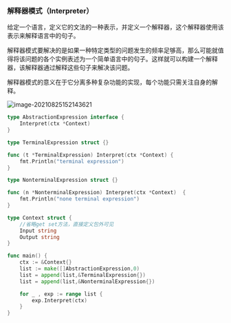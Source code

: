 ### 解释器模式（Interpreter）

给定一个语言，定义它的文法的一种表示，并定义一个解释器，这个解释器使用该表示来解释语言中的句子。

解释器模式要解决的是如果一种特定类型的问题发生的频率足够高，那么可能就值得将该问题的各个实例表述为一个简单语言中的句子。这样就可以构建一个解释器，该解释器通过解释这些句子来解决该问题。

解释器模式的意义在于它分离多种复杂功能的实现，每个功能只需关注自身的解释。

![image-20210825152143621](https://tva1.sinaimg.cn/large/008i3skNly1gtt298bmduj60qi0gpmz402.jpg)

```go
type AbstractionExpression interface {
	Interpret(ctx *Context)
}

type TerminalExpression struct {}

func (t *TerminalExpression) Interpret(ctx *Context) {
	fmt.Println("terminal expression")
}

type NonterminalExpression struct {}

func (n *NonterminalExpression) Interpret(ctx *Context)  {
	fmt.Println("none terminal expression")
}

type Context struct {
	//省略get set方法，直接定义包外可见
	Input string
	Output string
}

func main() {
	ctx := &Context{}
	list := make([]AbstractionExpression,0)
	list = append(list,&TerminalExpression{})
	list = append(list,&NonterminalExpression{})

	for _ , exp := range list {
		exp.Interpret(ctx)
	}
}
```

